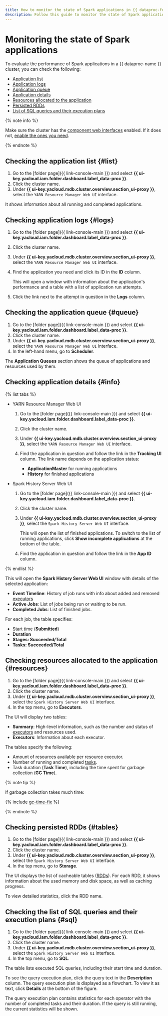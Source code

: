 ```yaml
---
title: How to monitor the state of Spark applications in {{ dataproc-full-name }}
description: Follow this guide to monitor the state of Spark applications.
---
```


# Monitoring the state of Spark applications

To evaluate the performance of Spark applications in a {{ dataproc-name }} cluster, you can check the following:

* [Application list](#list)
* [Application logs](#logs)
* [Application queue](#queue)
* [Application details](#info)
* [Resources allocated to the application](#resources)
* [Persisted RDDs](#tables)
* [List of SQL queries and their execution plans](#sql)

{% note info %}

Make sure the cluster has the [component web interfaces](../concepts/interfaces.md) enabled. If it does not, [enable the ones you need](./connect-interfaces.md#ui-proxy-enable).

{% endnote %}

## Checking the application list {#list}

1. Go to the [folder page]({{ link-console-main }}) and select **{{ ui-key.yacloud.iam.folder.dashboard.label_data-proc }}**.
1. Click the cluster name.
1. Under **{{ ui-key.yacloud.mdb.cluster.overview.section_ui-proxy }}**, select the `YARN Resource Manager Web UI` interface.

It shows information about all running and completed applications.

## Checking application logs {#logs}

1. Go to the [folder page]({{ link-console-main }}) and select **{{ ui-key.yacloud.iam.folder.dashboard.label_data-proc }}**.
1. Click the cluster name.
1. Under **{{ ui-key.yacloud.mdb.cluster.overview.section_ui-proxy }}**, select the `YARN Resource Manager Web UI` interface.
1. Find the application you need and click its ID in the **ID** column.

    This will open a window with information about the application's performance and a table with a list of application run attempts.

1. Click the link next to the attempt in question in the **Logs** column.

## Checking the application queue {#queue}

1. Go to the [folder page]({{ link-console-main }}) and select **{{ ui-key.yacloud.iam.folder.dashboard.label_data-proc }}**.
1. Click the cluster name.
1. Under **{{ ui-key.yacloud.mdb.cluster.overview.section_ui-proxy }}**, select the `YARN Resource Manager Web UI` interface.
1. In the left-hand menu, go to **Scheduler**.

The **Application Queues** section shows the queue of applications and resources used by them.

## Checking application details {#info}

{% list tabs %}

* YARN Resource Manager Web UI

    1. Go to the [folder page]({{ link-console-main }}) and select **{{ ui-key.yacloud.iam.folder.dashboard.label_data-proc }}**.
    1. Click the cluster name.
    1. Under **{{ ui-key.yacloud.mdb.cluster.overview.section_ui-proxy }}**, select the `YARN Resource Manager Web UI` interface.
    1. Find the application in question and follow the link in the **Tracking UI** column. The link name depends on the application status:

        * **ApplicationMaster** for running applications
        * **History** for finished applications

* Spark History Server Web UI

    1. Go to the [folder page]({{ link-console-main }}) and select **{{ ui-key.yacloud.iam.folder.dashboard.label_data-proc }}**.
    1. Click the cluster name.
    1. Under **{{ ui-key.yacloud.mdb.cluster.overview.section_ui-proxy }}**, select the `Spark History Server Web UI` interface.

        This will open the list of finished applications. To switch to the list of running applications, click **Show incomplete applications** at the bottom of the table.

    1. Find the application in question and follow the link in the **App ID** column.

{% endlist %}

This will open the **Spark History Server Web UI** window with details of the selected application:

* **Event Timeline**: History of job runs with info about added and removed [executors](../concepts/spark-sql.md#tasks)
* **Active Jobs**: List of jobs being run or waiting to be run.
* **Completed Jobs**: List of finished jobs.

For each job, the table specifies:

* Start time (**Submitted**)
* **Duration**
* **Stages: Succeeded/Total**
* **Tasks: Succeeded/Total**

## Checking resources allocated to the application {#resources}

1. Go to the [folder page]({{ link-console-main }}) and select **{{ ui-key.yacloud.iam.folder.dashboard.label_data-proc }}**.
1. Click the cluster name.
1. Under **{{ ui-key.yacloud.mdb.cluster.overview.section_ui-proxy }}**, select the `Spark History Server Web UI` interface.
1. In the top menu, go to **Executors**.

The UI will display two tables:

* **Summary**: High-level information, such as the number and status of [executors](../concepts/spark-sql.md#tasks) and resources used.
* **Executors**: Information about each executor.

The tables specify the following:

* Amount of resources available per resource executor.
* Number of running and completed [tasks](../concepts/spark-sql.md#tasks).
* Task duration (**Task Time**), including the time spent for garbage collection (**GC Time**).

{% note tip %}

If garbage collection takes much time:

{% include [gc-time-fix](../../_includes/data-processing/gc-time-fix.md) %}

{% endnote %}

## Checking persisted RDDs {#tables}

1. Go to the [folder page]({{ link-console-main }}) and select **{{ ui-key.yacloud.iam.folder.dashboard.label_data-proc }}**.
1. Click the cluster name.
1. Under **{{ ui-key.yacloud.mdb.cluster.overview.section_ui-proxy }}**, select the `Spark History Server Web UI` interface.
1. In the top menu, go to **Storage**.

The UI displays the list of cacheable tables ([RDDs](https://spark.apache.org/docs/latest/rdd-programming-guide.html#resilient-distributed-datasets-rdds)). For each RDD, it shows information about the used memory and disk space, as well as caching progress.

To view detailed statistics, click the RDD name.

## Checking the list of SQL queries and their execution plans {#sql}

1. Go to the [folder page]({{ link-console-main }}) and select **{{ ui-key.yacloud.iam.folder.dashboard.label_data-proc }}**.
1. Click the cluster name.
1. Under **{{ ui-key.yacloud.mdb.cluster.overview.section_ui-proxy }}**, select the `Spark History Server Web UI` interface.
1. In the top menu, go to **SQL**.

The table lists executed SQL queries, including their start time and duration.

To see the query execution plan, click the query text in the **Description** column. The query execution plan is displayed as a flowchart. To view it as text, click **Details** at the bottom of the figure.

The query execution plan contains statistics for each operator with the number of completed tasks and their duration. If the query is still running, the current statistics will be shown.
